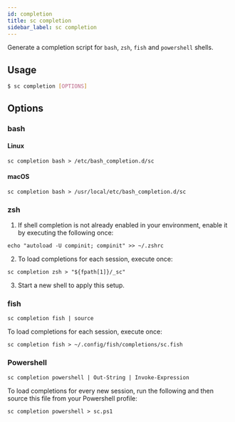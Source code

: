```yaml
---
id: completion
title: sc completion
sidebar_label: sc completion
---
```


Generate a completion script for `bash`, `zsh`, `fish` and `powershell` shells.

## Usage

```bash
$ sc completion [OPTIONS]
```

## Options

### <span className="cli">bash</span>

<div className="cli-desc">

#### Linux

```
sc completion bash > /etc/bash_completion.d/sc
```

#### macOS

```
sc completion bash > /usr/local/etc/bash_completion.d/sc
```

</div>

### <span className="cli">zsh</span>

<div className="cli-desc">

1. If shell completion is not already enabled in your environment, enable it by executing the following once:

```
echo "autoload -U compinit; compinit" >> ~/.zshrc
```

2. To load completions for each session, execute once:

```
sc completion zsh > "${fpath[1]}/_sc"
```

3. Start a new shell to apply this setup.

</div>

### <span className="cli">fish</span>

<div className="cli-desc">

```
sc completion fish | source
```

To load completions for each session, execute once:

```
sc completion fish > ~/.config/fish/completions/sc.fish
```

</div>

### <span className="cli">Powershell</span>

<div className="cli-desc">

```
sc completion powershell | Out-String | Invoke-Expression
```

To load completions for every new session, run the following and then source this file from your Powershell profile:

```
sc completion powershell > sc.ps1
```

</div>
